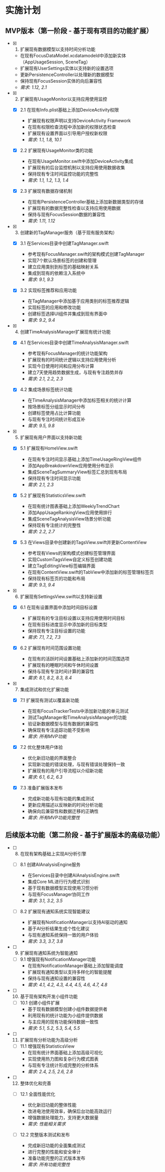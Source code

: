 # 实施计划

## MVP版本（第一阶段 - 基于现有项目的功能扩展）

- [x] 1. 扩展现有数据模型以支持时间分析功能
  - 在现有FocusDataModel.xcdatamodeld中添加新实体（AppUsageSession, SceneTag）
  - 扩展现有UserSettings实体以支持新的设置选项
  - 更新PersistenceController以处理新的数据模型
  - 保持现有FocusSession实体的向后兼容性
  - _需求: 1.12, 2.1_

- [x] 2. 扩展现有UsageMonitor以支持应用使用监控
  - [x] 2.1 在现有Info.plist基础上添加DeviceActivity权限
    - 扩展现有权限声明以支持DeviceActivity Framework
    - 在现有权限检查流程中添加新的权限状态检查
    - 扩展现有设置界面以引导用户授权新权限
    - _需求: 1.1, 1.8, 10.1_

  - [x] 2.2 扩展现有UsageMonitor类的功能
    - 在现有UsageMonitor.swift中添加DeviceActivity集成
    - 扩展现有的后台监控机制以支持应用使用数据收集
    - 保持现有专注时间监控功能的完整性
    - _需求: 1.1, 1.2, 1.3, 1.4_

  - [x] 2.3 扩展现有数据存储机制
    - 在现有PersistenceController基础上添加新数据类型的存储
    - 扩展现有的数据完整性检查以支持应用使用数据
    - 保持与现有FocusSession数据的兼容性
    - _需求: 1.11, 1.12_

- [x] 3. 创建新的TagManager服务（基于现有服务架构）
  - [x] 3.1 在Services目录中创建TagManager.swift
    - 参考现有FocusManager.swift的架构模式创建TagManager
    - 实现7个默认场景标签的创建和管理
    - 建立应用类别到标签的基础映射关系
    - 集成到现有的依赖注入系统中
    - _需求: 9.1, 9.3_

  - [x] 3.2 实现标签推荐和应用功能
    - 在TagManager中添加基于应用类别的标签推荐逻辑
    - 实现标签的应用和修改功能
    - 创建标签选择UI组件并集成到现有界面中
    - _需求: 9.2, 9.4_

- [x] 4. 创建TimeAnalysisManager扩展现有统计功能
  - [x] 4.1 在Services目录中创建TimeAnalysisManager.swift
    - 参考现有FocusManager的统计功能架构
    - 扩展现有的时间统计逻辑以支持应用使用分析
    - 实现今日使用时间和应用分布计算
    - 建立7天使用趋势数据生成，与现有专注趋势并存
    - _需求: 2.1, 2.2, 2.3_

  - [x] 4.2 集成场景标签统计功能
    - 在TimeAnalysisManager中添加标签相关的统计计算
    - 按场景标签分组显示时间分布
    - 创建标签使用占比计算功能
    - 与现有专注时间统计形成互补
    - _需求: 9.5, 9.8_

- [x] 5. 扩展现有用户界面以支持新功能
  - [x] 5.1 扩展现有HomeView.swift
    - 在现有专注时间显示基础上添加TimeUsageRingView组件
    - 添加AppBreakdownView应用使用分布显示
    - 集成SceneTagSummaryView标签汇总到现有布局
    - 保持现有专注时间显示功能
    - _需求: 2.1, 2.3_

  - [x] 5.2 扩展现有StatisticsView.swift
    - 在现有统计图表基础上添加WeeklyTrendChart
    - 添加AppUsageRankingView应用使用排行
    - 集成SceneTagAnalysisView场景分析功能
    - 保持现有专注统计的完整性
    - _需求: 2.2, 2.7_

  - [x] 5.3 在Views目录中创建新的TagsView.swift并更新ContentView
    - 参考现有Views的架构模式创建标签管理界面
    - 实现CustomTagsView自定义标签创建功能
    - 建立TagEditingView标签编辑界面
    - 在现有ContentView.swift的TabView中添加新的标签管理标签页
    - 保持现有标签页的功能和布局
    - _需求: 9.3, 9.4_

- [x] 6. 扩展现有SettingsView.swift以支持新设置
  - [x] 6.1 在现有设置界面中添加时间目标设置
    - 扩展现有的专注目标设置以支持应用使用时间目标
    - 在现有目标进度显示中添加新的目标类型
    - 保持现有专注目标设置的功能
    - _需求: 7.1, 7.2, 7.3_

  - [x] 6.2 扩展现有时间范围设置功能
    - 在现有的活跃时间设置基础上添加新的时间范围选项
    - 扩展现有的睡眠时间和午休时间设置
    - 保持与现有专注时间计算的兼容性
    - _需求: 8.1, 8.2, 8.3, 8.4_

- [x] 7. 集成测试和优化扩展功能
  - [x] 7.1 扩展现有测试以覆盖新功能
    - 在现有FocusTrackerTests中添加新功能的单元测试
    - 测试TagManager和TimeAnalysisManager的功能
    - 验证新数据模型与现有数据的兼容性
    - 确保现有专注追踪功能不受影响
    - _需求: 所有MVP功能_

  - [x] 7.2 优化整体用户体验
    - 优化新旧功能的界面整合
    - 实现新功能的错误处理，与现有错误处理保持一致
    - 扩展现有的用户引导流程以介绍新功能
    - _需求: 6.1, 6.2, 6.3_

  - [x] 7.3 准备扩展版本发布
    - 完成新功能与现有功能的集成测试
    - 更新应用描述以反映新的时间分析功能
    - 确保向后兼容性和数据迁移的正确性
    - _需求: 所有MVP功能完整性_

## 后续版本功能（第二阶段 - 基于扩展版本的高级功能）

- [ ] 8. 在现有架构基础上实现AI分析引擎
  - [ ] 8.1 创建AIAnalysisEngine服务
    - 在Services目录中创建AIAnalysisEngine.swift
    - 集成Core ML进行行为模式识别
    - 基于现有数据模型实现使用习惯分析
    - 与现有FocusManager协同工作
    - _需求: 3.1, 3.2, 3.5_

  - [ ] 8.2 扩展现有通知系统实现智能建议
    - 扩展现有NotificationManager以支持AI驱动的通知
    - 基于AI分析结果生成个性化建议
    - 与现有通知系统保持一致的用户体验
    - _需求: 3.3, 3.7, 3.8_

- [ ] 9. 扩展现有通知系统为智能通知
  - [ ] 9.1 增强现有NotificationManager功能
    - 在现有NotificationManager基础上添加智能调度
    - 扩展现有通知类型以支持多样化的智能提醒
    - 保持与现有通知设置的兼容性
    - _需求: 4.1, 4.2, 4.3, 4.4, 4.5, 4.6, 4.7, 4.8_

- [ ] 10. 基于现有架构开发小组件功能
  - [ ] 10.1 创建小组件扩展
    - 基于现有数据模型创建小组件数据提供者
    - 利用现有的统计功能为小组件提供数据
    - 与主应用的现有功能保持数据一致性
    - _需求: 5.1, 5.2, 5.3, 5.4, 5.5_

- [ ] 11. 扩展现有分析功能为高级分析
  - [ ] 11.1 增强现有StatisticsView
    - 在现有统计界面基础上添加高级可视化
    - 实现使用热力图和复杂行为模式图表
    - 与现有专注统计形成完整的分析体系
    - _需求: 2.4, 2.5, 2.6, 2.8_

- [ ] 12. 整体优化和完善
  - [ ] 12.1 全面性能优化
    - 优化新旧功能的整体性能
    - 改进电池使用效率，确保后台功能高效运行
    - 增强数据处理能力，支持更大数据量
    - _需求: 性能相关需求_

  - [ ] 12.2 完整版本测试和发布
    - 完成新旧功能的全面集成测试
    - 进行完整的性能和安全审计
    - 准备功能完整的正式版本发布
    - _需求: 所有功能完整性_